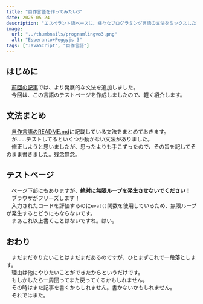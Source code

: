 ```yaml
---
title: "自作言語を作ってみたい3"
date: 2025-05-24
description: "エスペラント語ベースに、様々なプログラミング言語の文法をミックスした言語を作ります。"
image:
  url: "../thumbnails/programlingvo3.png"
  alt: "Esperanto+Peggyjs 3"
tags: ["JavaScript", "自作言語"]
---
```


## はじめに
　[前回の記事](/posts/programlingvo2)では、より発展的な文法を追加しました。  
　今回は、この言語のテストページを作成しましたので、軽く紹介します。

## 文法まとめ
　[自作言語のREADME.md](https://github.com/Tamagosushio/programlingvo)に記載している文法をまとめておきます。  
　が……テストしてるといくつか動かない文法がありました。  
　修正しようと思いましたが、思ったよりも手こずったので、その旨を記してそのまま書きました。残念無念。  
## テストページ
　ページ下部にもありますが、**絶対に無限ループを発生させないでください！**  
　ブラウザがフリーズします！  
　入力されたコードを評価するのに`eval()`関数を使用しているため、無限ループが発生するとどうにもならないです。  
　まあこれ以上書くことはないですね。はい。
## おわり
　まだまだやりたいことはまだまだあるのですが、ひとまずこれで一段落とします。  
　理由は他にやりたいことができたからというだけです。  
　もしかしたら一周回ってまた戻ってくるかもしれません。  
　その時はまた記事を書くかもしれません。書かないかもしれません。  
　それではまた。